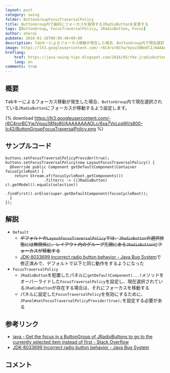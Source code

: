 ```yaml
---
layout: post
category: swing
folder: ButtonGroupFocusTraversalPolicy
title: ButtonGroup内で最初にフォーカスを取得するJRadioButtonを変更する
tags: [ButtonGroup, FocusTraversalPolicy, JRadioButton, Focus]
author: aterai
pubdate: 2016-01-18T00:09:46+09:00
description: Tabキーによるフォーカス移動が発生した場合、ButtonGroup内で現在選択されているJRadioButtonにフォーカスが移動するよう設定します。
image: https://lh3.googleusercontent.com/-r6C4rorBCYw/Vpuu38No8lI/AAAAAAAAOLc/6xa7VoLpsWI/s800-Ic42/ButtonGroupFocusTraversalPolicy.png
hreflang:
    href: https://java-swing-tips.blogspot.com/2016/05/the-jradiobutton-that-is-currently_10.html
    lang: en
comments: true
---
```

## 概要
<kbd>Tab</kbd>キーによるフォーカス移動が発生した場合、`ButtonGroup`内で現在選択されている`JRadioButton`にフォーカスが移動するよう設定します。

{% download https://lh3.googleusercontent.com/-r6C4rorBCYw/Vpuu38No8lI/AAAAAAAAOLc/6xa7VoLpsWI/s800-Ic42/ButtonGroupFocusTraversalPolicy.png %}

## サンプルコード
<pre class="prettyprint"><code>buttons.setFocusTraversalPolicyProvider(true);
buttons.setFocusTraversalPolicy(new LayoutFocusTraversalPolicy() {
  @Override public Component getDefaultComponent(Container focusCycleRoot) {
    return Stream.of(focusCycleRoot.getComponents())
                 .filter(c -&gt; ((JRadioButton) c).getModel().equals(selection))
                 .findFirst().orElse(super.getDefaultComponent(focusCycleRoot));
  }
});
</code></pre>

## 解説
- `Default`
    - ~~デフォルトの`LayoutFocusTraversalPolicy`では、`JRadioButton`の選択状態には無関係に、レイアウト内のグループ先頭にある`JRadioButton`にフォーカスが移動する~~
    - [JDK-8033699 Incorrect radio button behavior - Java Bug System](https://bugs.openjdk.java.net/browse/JDK-8033699)で修正済みで、デフォルトで以下と同じ動作をするようになった
- `FocusTraversalPolicy`
    - `JRadioButton`を配置したパネルに`getDefaultComponent(...)`メソッドをオーバーライドした`FocusTraversalPolicy`を設定し、現在選択されている`JRadioButton`が存在する場合は、それにフォーカスを移動する
    - パネルに設定した`FocusTraversalPolicy`を有効にするために、`JPanel#setFocusTraversalPolicyProvider(true);`を設定する必要がある

<!-- dummy comment line for breaking list -->

## 参考リンク
- [java - Get the focus in a ButtonGroup of JRadioButtons to go to the currently selected item instead of first - Stack Overflow](https://stackoverflow.com/questions/34820018/get-the-focus-in-a-buttongroup-of-jradiobuttons-to-go-to-the-currently-selected/34832814#34832814)
- [JDK-8033699 Incorrect radio button behavior - Java Bug System](https://bugs.openjdk.java.net/browse/JDK-8033699)

<!-- dummy comment line for breaking list -->

## コメント
